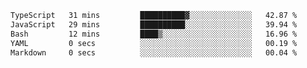 <!--START_SECTION:waka-->

```txt
TypeScript   31 mins         ██████████▓░░░░░░░░░░░░░░   42.87 %
JavaScript   29 mins         ██████████░░░░░░░░░░░░░░░   39.94 %
Bash         12 mins         ████▒░░░░░░░░░░░░░░░░░░░░   16.96 %
YAML         0 secs          ░░░░░░░░░░░░░░░░░░░░░░░░░   00.19 %
Markdown     0 secs          ░░░░░░░░░░░░░░░░░░░░░░░░░   00.04 %
```

<!--END_SECTION:waka-->
